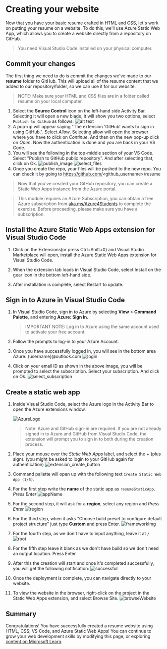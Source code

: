 # Creating your website

Now that you have your basic resume crafted in [HTML](./create-html.md) and [CSS](./add-style.md), let's work on putting your resume on a website. To do this, we'll use Azure Static Web App, which allows you to create a website directly from a repository on GitHub.

> You need Visual Studio Code installed on your physical computer.

## Commit your changes

The first thing we need to do is commit the changes we've made to our **resume** folder to GitHub. This will upload all of the resume content that we added to our repository/folder, so we can use it for our website.

> NOTE:
> Make sure your HTML and CSS files are in a folder called resume on your local computer.

1. Select the **Source Control** icon on the left-hand side Activity Bar. Selecting it will open a new blade, it will show you two options, select `Publish to GitHub` as follows:
   ![alt text](./images/source_control.png)
2. A pop-up will appear saying "The extension 'GitHub' wants to sign in using GitHub.". Select _Allow_. Selecting allow will open the browser where you have to click on _Continue_. And then on the new pop-up click on _Open_. Now the authentication is done and you are back in your VS Code.
3. You will see the following in the top-middle section of your VS Code. Select "Publish to GitHub public repository". And after selecting that, click on Ok.
   ![publish_image](./images/publish.png)
   ![select_files](./images/select_files.png)
4. Once you create the repo, your files will be pushed to the new repo. You can check it by going to https://github.com/<github_username>/resume

> Now that you've created your GitHub repository, you can create a Static Web Apps instance from the Azure portal.

> This module requires an Azure Subscription, you can obtain a free Azure subscription from [aka.ms/Azure4Students](aka.ms/Azure4Students) to complete the exercise. Before proceeding, please make sure you have a subscription.

## Install the Azure Static Web Apps extension for Visual Studio Code

1. Click on the Extensions(or press Ctrl+Shift+X) and Visual Studio Marketplace will open, install the Azure Static Web Apps extension for Visual Studio Code.

2. When the extension tab loads in Visual Studio Code, select Install on the gear icon in the bottom left-hand side.

3. After installation is complete, select Restart to update.

## Sign in to Azure in Visual Studio Code

1. In Visual Studio Code, sign in to Azure by selecting **View** > **Command Palette**, and entering **Azure: Sign In**.

   > IMPORTANT NOTE:
   > Log in to Azure using the same account used to activate your free account.

2. Follow the prompts to log-in to your Azure Account.
3. Once you have successfully logged in, you will see in the bottom area Azure: {username}@outlook.com
   ![login](./images/login_verify.png)
4. Click on your email ID as shown in the above image, you will be prompted to select the subscription. Select your subscription. And click on Ok.
   ![select_subscription](./images/select_subscription.png)

## Create a static web app

1. Inside Visual Studio Code, select the Azure logo in the Activity Bar to open the Azure extensions window.

   ![AzureLogo](./images/azureLogo.png)

   > Note: Azure and GitHub sign-in are required. If you are not already signed in to Azure and GitHub from Visual Studio Code, the extension will prompt you to sign in to both during the creation process.

2. Place your mouse over the _Static Web Apps_ label, and select the **+** (plus sign). (you might be asked to login to your GitHub again for authentication)
   ![extension_create_button](./images/extension-create-button.png)
3. Command pallette will open up with the following text `Create Static Web App (1/5)`.
4. For the first step write the **name** of the static app as `resumeStaticApp`. _Press Enter_
   ![appName](./images/appName.png)
5. For the second step, it will ask for a **region**, select any region and _Press Enter_
   ![region](./images/location.png)
6. For the third step, when it asks "Choose build preset to configure default project structure" just type **Custom** and press Enter.
   ![frameworkImg](./images/frameworkCustom.png)
7. For the fourth step, as we don't have to input anything, leave it at `/`
   ![root](./images/root.png)
8. For the fifth step leave it blank as we don't have build so we don't need an output location. Press Enter
9. After this the creation will start and once it's completed successfully, you will get the following notification:
   ![successful](./images/successful.png)
10. Once the deployment is complete, you can navigate directly to your website.
11. To view the website in the browser, right-click on the project in the Static Web Apps extension, and select Browse Site.
    ![browseWebsite](./images/browsewebsite.png)

   
   
## Summary

Congratulations! You have successfully created a resume website using HTML, CSS, VS Code, and Azure Static Web Apps! You can continue to grow your web development skills by modifying this page, or exploring [content on Microsoft Learn](https://docs.microsoft.com/learn/paths/web-development-101/).
